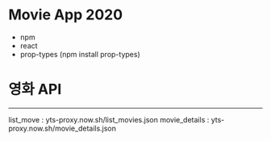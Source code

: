 # Movie App 2020

+ npm
+ react
+ prop-types (npm install prop-types)

# 영화 API
-------------------------
  list_move : yts-proxy.now.sh/list_movies.json 
  movie_details : yts-proxy.now.sh/movie_details.json 
